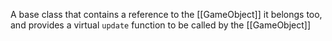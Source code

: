 A base class that contains a reference to the [[GameObject]] it belongs too, and provides a virtual `update` function to be called by the [[GameObject]]